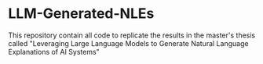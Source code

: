 # LLM-Generated-NLEs
This repository contain all code to replicate the results in the master's thesis called "Leveraging Large Language Models to Generate Natural Language Explanations of AI Systems"
